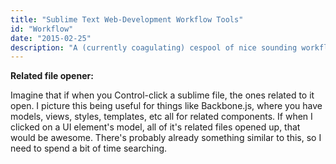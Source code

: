 ```yaml
---
title: "Sublime Text Web-Development Workflow Tools"
id: "Workflow"
date: "2015-02-25"
description: "A (currently coagulating) cespool of nice sounding workflow tools."
---
```


<p><b>Related file opener:</b></p>
<p>Imagine that if when you Control-click a sublime file, the ones related to it open. I picture this being useful for things like Backbone.js, where you have models, views, styles, templates, etc all for related components. If when I clicked on a UI element's model, all of it's related files opened up, that would be awesome. There's probably already something similar to this, so I need to spend a bit of time searching.</p>